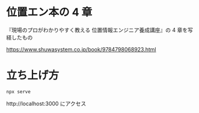 # 位置エン本の 4 章

『現場のプロがわかりやすく教える 位置情報エンジニア養成講座』の 4 章を写経したもの

https://www.shuwasystem.co.jp/book/9784798068923.html

# 立ち上げ方

```
npx serve
```

http://localhost:3000 にアクセス
